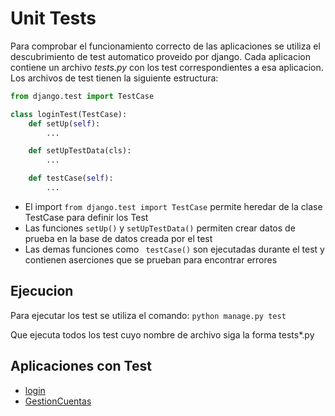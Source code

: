 # Unit Tests
Para  comprobar el funcionamiento correcto de las aplicaciones se utiliza el descubrimiento de test automatico proveido por django.
Cada aplicacion contiene un archivo *tests.py* con los test correspondientes a esa aplicacion.
Los archivos de test tienen la siguiente estructura:

```python
from django.test import TestCase

class loginTest(TestCase):
    def setUp(self):
        ...

    def setUpTestData(cls):
        ...

    def testCase(self):
        ...
```

- El import ```from django.test import TestCase``` permite heredar de la clase TestCase para definir los Test
- Las funciones ```setUp()``` y ```setUpTestData()``` permiten crear datos de prueba en la base de datos creada por el test
- Las demas funciones como ``` testCase()``` son ejecutadas durante el test y contienen aserciones que se prueban para encontrar errores

## Ejecucion

Para ejecutar los test se utiliza el comando:
```python manage.py test```

Que ejecuta todos los test cuyo nombre de archivo siga la forma tests*.py

## Aplicaciones con Test

- [login](../cms/login/tests.py)
- [GestionCuentas](../cms/GestionCuentas/tests.py)


